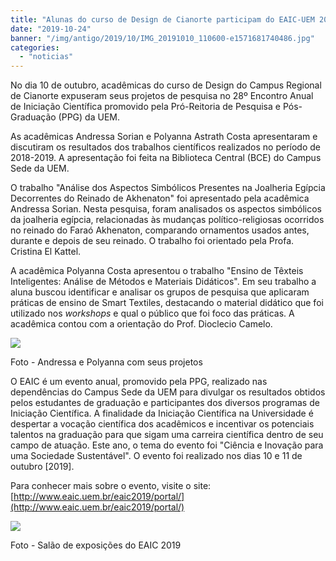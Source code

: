 ```yaml
---
title: "Alunas do curso de Design de Cianorte participam do EAIC-UEM 2019"
date: "2019-10-24"
banner: "/img/antigo/2019/10/IMG_20191010_110600-e1571681740486.jpg"
categories: 
  - "noticias"
---
```


No dia 10 de outubro, acadêmicas do curso de Design do Campus Regional de Cianorte expuseram seus projetos de pesquisa no 28º Encontro Anual de Iniciação Científica promovido pela Pró-Reitoria de Pesquisa e Pós-Graduação (PPG) da UEM.

As acadêmicas Andressa Sorian e Polyanna Astrath Costa apresentaram e discutiram os resultados dos trabalhos científicos realizados no período de 2018-2019. A apresentação foi feita na Biblioteca Central (BCE) do Campus Sede da UEM. 

O trabalho "Análise dos Aspectos Simbólicos Presentes na Joalheria Egípcia Decorrentes do Reinado de Akhenaton" foi apresentado pela acadêmica Andressa Sorian. Nesta pesquisa, foram analisados os aspectos simbólicos da joalheria egípcia, relacionadas às mudanças político-religiosas ocorridos no reinado do Faraó Akhenaton, comparando ornamentos usados antes, durante e depois de seu reinado. O trabalho foi orientado pela Profa. Cristina El Kattel.

A acadêmica Polyanna Costa apresentou o trabalho "Ensino de Têxteis Inteligentes: Análise de Métodos e Materiais Didáticos". Em seu trabalho a aluna buscou identificar e analisar os grupos de pesquisa que aplicaram práticas de ensino de Smart Textiles, destacando o material didático que foi utilizado nos _workshops_ e qual o público que foi foco das práticas. A acadêmica contou com a orientação do Prof. Dioclecio Camelo.

![](/img/antigo/2019/10/IMG_20191010_110600-e1571681740486.jpg)

Foto - Andressa e Polyanna com seus projetos

O EAIC é um evento anual, promovido pela PPG, realizado nas dependências do Campus Sede da UEM para divulgar os resultados obtidos pelos estudantes de graduação e participantes dos diversos programas de Iniciação Científica. A finalidade da Iniciação Científica na Universidade é despertar a vocação científica dos acadêmicos e incentivar os potenciais talentos na graduação para que sigam uma carreira científica dentro de seu campo de atuação. Este ano, o tema do evento foi "Ciência e Inovação para uma Sociedade Sustentável". O evento foi realizado nos dias 10 e 11 de outubro \[2019\].

Para conhecer mais sobre o evento, visite o site: [http://www.eaic.uem.br/eaic2019/portal/](http://www.eaic.uem.br/eaic2019/portal/)

![](/img/antigo/2019/10/IMG_20191010_102456.jpg)

Foto - Salão de exposições do EAIC 2019
